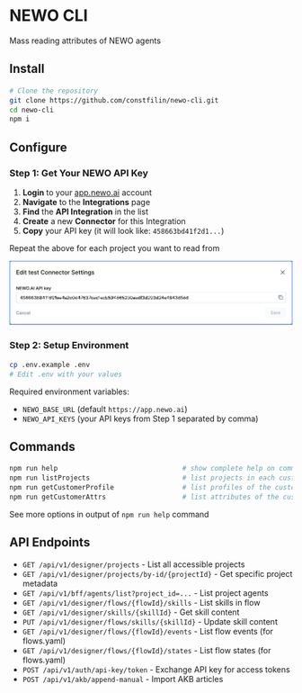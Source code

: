 # NEWO CLI

Mass reading attributes of NEWO agents

## Install
```bash
# Clone the repository
git clone https://github.com/constfilin/newo-cli.git
cd newo-cli
npm i
```

## Configure

### Step 1: Get Your NEWO API Key
1. **Login** to your [app.newo.ai](https://app.newo.ai) account
2. **Navigate** to the **Integrations** page
3. **Find** the **API Integration** in the list
4. **Create** a new **Connector** for this Integration
5. **Copy** your API key (it will look like: `458663bd41f2d1...`)

Repeat the above for each project you want to read from

![How to get your NEWO API Key](assets/newo-api-key.png)

### Step 2: Setup Environment
```bash
cp .env.example .env
# Edit .env with your values
```

Required environment variables:
- `NEWO_BASE_URL` (default `https://app.newo.ai`)
- `NEWO_API_KEYS` (your API keys from Step 1 separated by comma)

## Commands
```bash
npm run help                               # show complete help on command line options
npm run listProjects                       # list projects in each customer
npm run getCustomerProfile                 # list profiles of the customers
npm run getCustomerAttrs                   # list attributes of the customers
```
See more options in output of `npm run help` command

## API Endpoints
- `GET /api/v1/designer/projects` - List all accessible projects
- `GET /api/v1/designer/projects/by-id/{projectId}` - Get specific project metadata
- `GET /api/v1/bff/agents/list?project_id=...` - List project agents
- `GET /api/v1/designer/flows/{flowId}/skills` - List skills in flow
- `GET /api/v1/designer/skills/{skillId}` - Get skill content
- `PUT /api/v1/designer/flows/skills/{skillId}` - Update skill content
- `GET /api/v1/designer/flows/{flowId}/events` - List flow events (for flows.yaml)
- `GET /api/v1/designer/flows/{flowId}/states` - List flow states (for flows.yaml)
- `POST /api/v1/auth/api-key/token` - Exchange API key for access tokens
- `POST /api/v1/akb/append-manual` - Import AKB articles